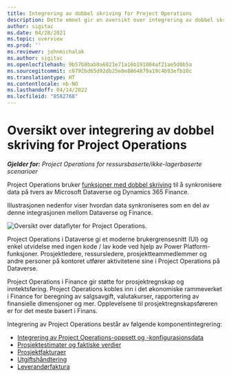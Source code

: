 ```yaml
---
title: Integrering av dobbel skriving for Project Operations
description: Dette emnet gir en oversikt over integrering av dobbel skriving for Project Operations.
author: sigitac
ms.date: 04/28/2021
ms.topic: overview
ms.prod: ''
ms.reviewer: johnmichalak
ms.author: sigitac
ms.openlocfilehash: 9b57b8bab9a6821e71a16b191804af21ae5d0b5a
ms.sourcegitcommit: c0792bd65d92db25e0e8864879a19c4b93efb10c
ms.translationtype: HT
ms.contentlocale: nb-NO
ms.lasthandoff: 04/14/2022
ms.locfileid: "8582768"
---
```

# <a name="project-operations-dual-write-integration-overview"></a>Oversikt over integrering av dobbel skriving for Project Operations

_**Gjelder for:** Project Operations for ressursbaserte/ikke-lagerbaserte scenarioer_

Project Operations bruker [funksjoner med dobbel skriving](/dynamics365/fin-ops-core/dev-itpro/data-entities/dual-write/dual-write-home-page) til å synkronisere data på tvers av Microsoft Dataverse og Dynamics 365 Finance.

Illustrasjonen nedenfor viser hvordan data synkroniseres som en del av denne integrasjonen mellom Dataverse og Finance.

![Oversikt over dataflyter for Project Operations.](./media/ProjectOperationsFlows.jpg)

Project Operations i Dataverse gi et moderne brukergrensesnitt (UI) og enkel utvidelse med ingen kode / lav kode ved hjelp av Power Platform-funksjoner. Prosjektledere, ressursledere, prosjektteammedlemmer og andre personer på kontoret utfører aktivitetene sine i Project Operations på Dataverse.

Project Operations i Finance gir støtte for prosjektregnskap og inntektsføring. Project Operations kobles inn i det økonomiske rammeverket i Finance for beregning av salgsavgift, valutakurser, rapportering av finansielle dimensjoner og mer. Opplevelsene til prosjektregnskapsføreren er for det meste basert i Finans.

Integrering av Project Operations består av følgende komponentintegrering:


- [Integrering av Project Operations-oppsett og -konfigurasjonsdata](resource-dual-write-setup-integration.md) 
- [Prosjektestimater og faktiske verdier](resource-dual-write-estimates-actuals.md)
- [Prosjektfakturaer](resource-dual-write-project-invoice.md)
- [Utgiftshåndtering](resource-dual-write-expense.md)
- [Leverandørfaktura](resource-dual-write-vendor-invoice.md)
